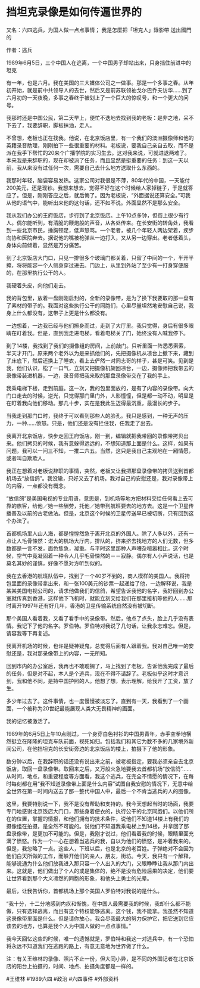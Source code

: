 # 挡坦克录像是如何传遍世界的

又名：六四逃兵，为国人做一点点事情； 我是怎麼把「坦克人」錄影帶 送出國門的

作者：逃兵



1989年6月5日，三个中国人在逃离，一个中国男子却站出来，只身挡住前进中的坦克

有一年，也是六月。我在美国的三大媒体公司之一做事。那是一个多事之春。从年初开始，就是前中共领导人的去世，然后又是前苏联领袖戈尔巴乔夫访华……到了六月初的一天夜晚，多事之春终于被划上了一个巨大的惊叹号，和一个更大的问号。

我那时还是中国公民，第二天早上，便忙不迭地去找到我的老板：是非之地，呆不下去了，我要辞职，脚板抹油，走人。

不曾想，老板也正在找我。他说，在北京饭店里，有一个我们的澳洲摄像师和他的英籍录音助理，刚刚拍下一些很重要的材料。老板说，要我自己亲自去取，而不是派在我手下帮忙的20来个广播学院的实习生去。这对我来说，可就进退两难了。本来我是来辞职的，现在却被派了任务，而且显然是挺重要的任务：到这一天以前，我从来没有过任何一次，需要自己去什么地方送取什么东西的。

我那时年轻，脑袋容易发热。这家公司对我很是不薄，80年代的中国，一天能付200美元，还是现钞。我想来想去，觉得不好在这个时候给人家掉链子，于是就答应了。但是，刚刚答应之后，就后悔了。因为老板说，“外面据说还算安全。”可我从他的语气中，能听出来他的这句话，还不如不说。外面显然不是那么安全。

我从我们办公的王府饭店，步行到了北京饭店。上午10点多钟，但街上很少有行人。偶尔能听到，有清脆的鞭炮般的声音，从各处传来。在长安街的转角处，我看到一些北京市民，捶胸顿足，低声怒骂。一个老者，被几个年轻人两边架着，疾步向协和医院奔去。据说他的嘴被枪弹从一边打入，又从另一边穿出。老者低着头，身体向前倾着，显然是万分痛苦。

到了北京饭店大门口，只见一排很多个玻璃门都关着，只留了中间的一个，半开半掩，将将能容一个人侧身穿过进去。门边上，从里到外站了至少有一打身穿便服的，在那里执行公干的人。

我硬着头皮，向他们走去。

我的背包里，放着一盘刚刚启封的，全新的录像带，是为了换下我要取的那一盘有了素材的带子的。我面对这些执行公干的同胞们，心里尽量坦然地安慰自己说，我身上什么都没有，这带子上更是什么都没有。

一边想着，一边我已经与他们擦身而过，走到了大厅里。我只觉得，身后有很多眼睛在盯着我。但是，直到我走进电梯，看着电梯关了门，始终没有人喊我停下。

到了14楼，我找到了我们的摄像组的房间，上前敲门。只听里面一阵悉悉索索，半天才开门。原来两个老外以为是来抓他们的，先把摄像机从凉台上撤下来，藏到了床底下，然后还换上了睡衣，看上去俨然一对同志哥的样子，甚是可笑。见到是我，他们认识，松了一口气，立刻又把摄像机架回凉台，一边，摄像师把我带去的录像带装进机器，一边，录音师把我来取的那盘录像带交在了我的手上。

我乘电梯下楼，走到前庭。这一次，我的包里面放的，是有了内容的录像带。向大门口走去的时候，逆光，只觉得那门里门外，人影憧憧，但是都一动不动，明显是在盯着我向他们移动。那几十步，实在是我此生迈得最沉重，最漫长的步子。

当我走到那门口时，我终于可以看到那些人的脸孔。我只是感到，一种无声的压力，一种……愤怒。只是，他们还是没有拦住我，任我走了出去。

我离开北京饭店，快步走回王府饭店。刚一到，编辑就把我带回的录像带拷贝出来。他们拷贝的时候，我有意躲得远远的，不想知道那上面是什么。这样，如果有问题，我可以一问三不知，一推二六五。当然，这只是我自己主观地在一厢情愿，或者叫自欺欺人。

我正在想着对老板说辞职的事情，突然，老板又让我把那盘录像带的拷贝送到首都机场去“放信鸽”。我没辙，只好又去了机场。我对自己的安慰还是，我对录像带上的内容，一点都没有概念。

“放信鸽”是美国电视的专业用语，意思是，到机场等地方把材料交给任何看上去可靠的旅客，给他／她一些酬劳，托他／她带到航班要去的地方去。这是一个卫星传播普及以前的古老做法。但是，北京这个时候的卫星传送早已被切断，只有回到这个办法了。

首都机场里人山人海，都是惶惶然急于离开北京的外国人。除了人多以外，还有一点让人毛骨悚然：诺大的机场大厅内，排队的，挤来挤去找地方的人们无数，但多数都是一言不发，面色焦急，凝重。与平时这里那种人声嘈杂喧嚣相比，这个时候，空气中竟凝固着一种令人几乎毛骨悚然的－－寂静。偶尔有人小声说话，也是莫名其妙的谨慎，好像不愿对方听到似的。

我在去香港的航班队伍中，找到了一个40岁不到的，商人模样的美国人。我将挎包里面的录像带拿出来，和一张100美元的钞票一起递给了他，一边解释说，我是某某美国电视公司的，请求他做我们的信鸽，希望告诉我他的名字，我好回到办公室就传真到香港，这样他下飞机时，就能立刻交给我们在那里接机等他的人……那时离开1997年还有好几年，香港的卫星传输系统自然没有被切断。

那个美国人看着我，又看了看手中的录像带。然后，他点了点头，脸上几乎没有表情。我记下了他的名字。罗伯特。罗伯特对我说了几句话，让我永志难忘。但是，请容我等下再复述。

我离开机场的时候，也许是疑神疑鬼，总觉得后面有人跟着我。我对自己唯一的安慰还是，我对那录像带上的内容，一无所知。

回到市内的办公室后，我再也不敢耽搁了，马上找到了老板，告诉他我完成了最后的任务，但是对不起，本人是个逃兵，现在不得不请辞了。老板似乎这时才意识到，我和他不同，是持中国护照的人。他想了想，表示理解，给我开了工资，放了生。

多少年过去了。这件事情，也一度慢慢被淡忘了。直到有一天，我看到了一个画面，一个被称为20世纪最能展现人类大无畏精神的画面。

我的记忆被激活了。

1989年的6月5日上午10点刚过，一个身穿白色衬衫的中国男青年，赤手空拳地横然挺立在隆隆的坦克车队前面，视死如归。包括我们和其它为数不多的几家境外新闻公司，在他挡坦克的长安街旁边的北京饭店的楼上，拍摄下了他的形象。

数分钟以后，在我辞职的话还没有说出来之前，被老板指定，要我必须亲自去北京饭店，取回一盘录像带。取回来之后，又万般火急地要我去首都机场“放信鸽”…… 从时间，地点，和重要程度等方面看，我这个逃兵，在完全不情愿的情况下，在每时每刻都在用“我不知道录像带上面是什么内容”试图自我安慰的情况下，无意中给全世界在第一时间内送去了那一整代中国人中，最后一个不肯当逃兵的人的图像。

这里，我要特别说一下，我不是没有帮助和支持的。我今天想起当时的场面，我要专门地感谢北京饭店大门口，那些身着便衣的，执行公干的北京同胞们。以他们所在的位置，掌握的情报，和他们拥有的技术条件，说他们不知道14楼上有我们的摄像组在拍摄，是全然不可能的。说他们不知道我乘电梯上到14楼，并拿回了那盘录像带，是更加不可能的。但是，我刚才说过，他们看着我的时候，眼睛里面充满了愤怒。作为一个一心在想着当逃兵的我，自以为他们的愤怒，是冲着我来的。但是，我忽略了一点。这些人，下班以后，也是北京的老百姓。子弹绝对不会因为他们白天所做的工作，而躲开他们的亲人，朋友，街坊。今天，我只有一个解释，能够说通为什么他们放我进入那只容一个人出入的大门，又眼睁睁让我从那门内出来。这就是，他们做出了个人的或是集体的，绝不是没有危险后果的决定，他们要让世界看到那个大义凛然的同胞的形象，和他头上勇士的光晕。

最后，让我告诉你，首都机场上那个美国人罗伯特对我说的是什么。

“我十分，十二分地感到内疚和惭愧，在中国人最需要我的时候，我却什么都不能做，只有选择逃离，而且有这个特权能够逃离。这个钱，我不能拿。我虽然不知道这录像带里面是什么。但是请你放心，我会尽我最大的努力保护它，把它送到它应该去的地方，也算是我个人为中国人做的一点点事情。”

我今天回忆这些的时候，唯一的遗憾就是，罗伯特和我这一对逃兵中，有一个恐怕将永远不知道我们在逃跑的路上，有意无意地为世界做了什么。

注：有关王维林的录像、照片不止一份，但大同小异，是不同的外国记者在北京饭店的阳台上拍摄的，时间、地点、拍摄角度都是一样的。



#王维林 #1989六四 #政治 #六四事件 #外部资料